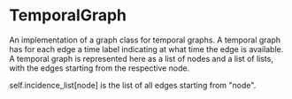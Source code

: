 # TemporalGraph
An implementation of a graph class for temporal graphs. A temporal graph has for each edge a time label indicating at what time the edge is available. A temporal graph is represented here as a list of nodes and a list of lists, with the edges starting from the respective node. 

self.incidence_list[node] is the list of all edges starting from "node".
